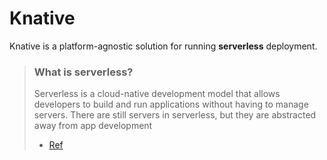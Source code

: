 # Knative
Knative is a platform-agnostic solution for running **serverless** deployment.

> ### What is serverless? <br>
> Serverless is a cloud-native development model that allows developers to build and run applications without having to manage servers. There are still servers in serverless, but they are abstracted away from app development<br>
> - [Ref](https://www.redhat.com/en/topics/cloud-native-apps/what-is-serverless)
